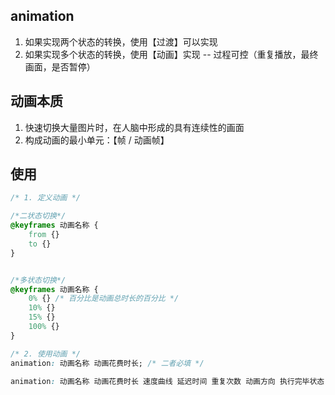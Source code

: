 ## animation
1. 如果实现两个状态的转换，使用【过渡】可以实现
2. 如果实现多个状态的转换，使用【动画】实现 -- 过程可控（重复播放，最终画面，是否暂停）

## 动画本质
1. 快速切换大量图片时，在人脑中形成的具有连续性的画面
2. 构成动画的最小单元：【帧 / 动画帧】


## 使用

```css
/* 1. 定义动画 */

/*二状态切换*/
@keyframes 动画名称 {
    from {}
    to {}
}


/*多状态切换*/
@keyframes 动画名称 {
    0% {} /* 百分比是动画总时长的百分比 */
    10% {}
    15% {}
    100% {}
}

/* 2. 使用动画 */
animation: 动画名称 动画花费时长; /* 二者必填 */

animation: 动画名称 动画花费时长 速度曲线 延迟时间 重复次数 动画方向 执行完毕状态; /* 取值不分先后，若有两个时间值，对于属性中两个时间 */

```